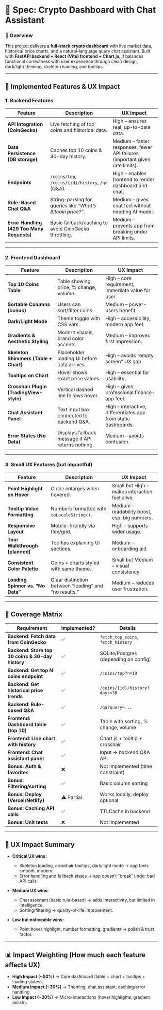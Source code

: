# 📑 Spec: Crypto Dashboard with Chat Assistant

### 📌 Overview
This project delivers a **full-stack crypto dashboard** with live market data, historical price charts, and a natural-language query chat assistant. Built with **FastAPI backend + React (Vite) frontend + Chart.js**, it balances functional correctness with user experience through clean design, dark/light theming, skeleton loading, and tooltips.

---

## 🔹 Implemented Features & UX Impact

### 1. **Backend Features**
| Feature | Description | UX Impact |
|---------|-------------|-----------|
| **API Integration (CoinGecko)** | Live fetching of top coins and historical data. | High – ensures real, up-to-date data. |
| **Data Persistence (DB storage)** | Caches top 10 coins & 30-day history. | Medium – faster responses, fewer API failures (important given rate limits). |
| **Endpoints** | `/coins/top`, `/coins/{id}/history`, `/qa` (Q&A). | High – enables frontend to render dashboard and chat. |
| **Rule-Based Chat Q&A** | String-parsing for queries like *“What’s Bitcoin price?”*. | Medium – gives chat feel without needing AI model. |
| **Error Handling (429 Too Many Requests)** | Basic fallback/caching to avoid CoinGecko throttling. | Medium – prevents app from breaking under API limits. |

---

### 2. **Frontend Dashboard**
| Feature | Description | UX Impact |
|---------|-------------|-----------|
| **Top 10 Coins Table** | Table showing price, % change, volume. | High – core requirement, immediate value for user. |
| **Sortable Columns (bonus)** | Users can sort/filter coins. | Medium – power-users benefit. |
| **Dark/Light Mode** | Theme toggle with CSS vars. | High – accessibility, modern app feel. |
| **Gradients & Aesthetic Styling** | Modern visuals, brand color accents. | Medium – improves first impression. |
| **Skeleton Shimmers (Table + Chart)** | Placeholder loading UI before data arrives. | High – avoids “empty screen” UX gap. |
| **Tooltips on Chart** | Hover shows exact price values. | High – essential for usability. |
| **Crosshair Plugin (TradingView-style)** | Vertical dashed line follows hover. | High – gives professional finance-app feel. |
| **Chat Assistant Panel** | Text input box connected to backend Q&A. | High – interactive, differentiates app from static dashboards. |
| **Error States (No Data)** | Displays fallback message if API returns nothing. | Medium – avoids confusion. |

---

### 3. **Small UX Features (but impactful)**
| Feature | Description | UX Impact |
|---------|-------------|-----------|
| **Point Highlight on Hover** | Circle enlarges when hovered. | Small but High – makes interaction feel alive. |
| **Tooltip Value Formatting** | Numbers formatted with `toLocaleString()`. | Medium – readability boost, esp. big numbers. |
| **Responsive Layout** | Mobile-friendly via flex/grid. | High – supports wider usage. |
| **Tour Walkthrough (planned)** | Tooltips explaining UI sections. | Medium – onboarding aid. |
| **Consistent Color Palette** | Coins + charts styled with same theme. | Small but Medium – visual consistency. |
| **Loading Spinner vs. “No Data”** | Clear distinction between “loading” and “no results.” | Medium – reduces user frustration. |

---

## 🔹 Coverage Matrix

| Requirement | Implemented? | Details |
|-------------|--------------|---------|
| **Backend: Fetch data from CoinGecko** | ✅ | `fetch_top_coins`, `fetch_history` |
| **Backend: Store top 10 coins & 30-day history** | ✅ | SQLite/Postgres (depending on config) |
| **Backend: Get top N coins endpoint** | ✅ | `/coins/top?n=10` |
| **Backend: Get historical price trends** | ✅ | `/coins/{id}/history?days=30` |
| **Backend: Rule-based Q&A** | ✅ | `/qa?query=...` |
| **Frontend: Dashboard table (top 10)** | ✅ | Table with sorting, % change, volume |
| **Frontend: Line chart with history** | ✅ | Chart.js + tooltip + crosshair |
| **Frontend: Chat assistant panel** | ✅ | Input → backend Q&A API |
| **Bonus: Auth & favorites** | ❌ | Not implemented (time constraint) |
| **Bonus: Filtering/sorting** | ✅ | Basic column sorting |
| **Bonus: Deploy (Vercel/Netlify)** | ⚠️ Partial | Works locally; deploy optional |
| **Bonus: Caching API calls** | ✅ | TTLCache in backend |
| **Bonus: Unit tests** | ❌ | Not implemented |

---

## 🔹 UX Impact Summary

- **Critical UX wins:**  
  - Skeleton loading, crosshair tooltips, dark/light mode → app feels smooth, modern.  
  - Error handling and fallback states → app doesn’t “break” under bad API calls.  

- **Medium UX wins:**  
  - Chat assistant (basic rule-based) → adds interactivity, but limited in intelligence.  
  - Sorting/filtering → quality-of-life improvement.  

- **Low but noticeable wins:**  
  - Point hover highlight, number formatting, gradients → polish & trust factor.  

---

## 📊 Impact Weighting (How much each feature affects UX)
- **High Impact (~50%)** → Core dashboard (table + chart + tooltips + loading states).  
- **Medium Impact (~30%)** → Theming, chat assistant, caching/error handling.  
- **Low Impact (~20%)** → Micro-interactions (hover highlights, gradient polish).  
